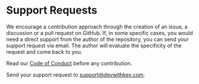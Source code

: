 # Support Requests

We encourage a contribution approach through the creation of an issue, a discussion or a pull request on GitHub. If, in some specific cases, you would need a direct support from the author of the repository, you can send your support request via email. The author will evaluate the specificity of the request and come back to you. 

Read our [Code of Conduct](./CODE_OF_CONDUCT.md) before any contribution.


Send your support request to support@devwithkev.com.
